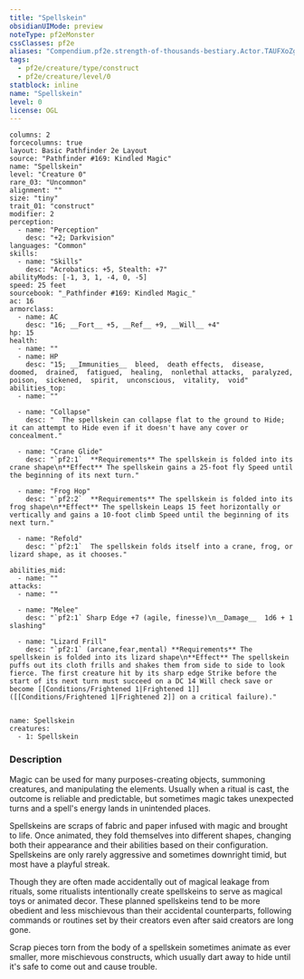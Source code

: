 ```yaml
---
title: "Spellskein"
obsidianUIMode: preview
noteType: pf2eMonster
cssClasses: pf2e
aliases: "Compendium.pf2e.strength-of-thousands-bestiary.Actor.TAUFXoZgSrZwQsor" 
tags:
  - pf2e/creature/type/construct
  - pf2e/creature/level/0
statblock: inline
name: "Spellskein"
level: 0
license: OGL
---
```


```statblock
columns: 2
forcecolumns: true
layout: Basic Pathfinder 2e Layout
source: "Pathfinder #169: Kindled Magic"
name: "Spellskein"
level: "Creature 0"
rare_03: "Uncommon"
alignment: ""
size: "tiny"
trait_01: "construct"
modifier: 2
perception:
  - name: "Perception"
    desc: "+2; Darkvision"
languages: "Common"
skills:
  - name: "Skills"
    desc: "Acrobatics: +5, Stealth: +7"
abilityMods: [-1, 3, 1, -4, 0, -5]
speed: 25 feet
sourcebook: "_Pathfinder #169: Kindled Magic_"
ac: 16
armorclass:
  - name: AC
    desc: "16; __Fort__ +5, __Ref__ +9, __Will__ +4"
hp: 15
health:
  - name: ""
  - name: HP
    desc: "15; __Immunities__  bleed,  death effects,  disease,  doomed,  drained,  fatigued,  healing,  nonlethal attacks,  paralyzed,  poison,  sickened,  spirit,  unconscious,  vitality,  void"
abilities_top:
  - name: ""

  - name: "Collapse"
    desc: "  The spellskein can collapse flat to the ground to Hide; it can attempt to Hide even if it doesn't have any cover or concealment."

  - name: "Crane Glide"
    desc: "`pf2:1`  **Requirements** The spellskein is folded into its crane shape\n**Effect** The spellskein gains a 25-foot fly Speed until the beginning of its next turn."

  - name: "Frog Hop"
    desc: "`pf2:2`  **Requirements** The spellskein is folded into its frog shape\n**Effect** The spellskein Leaps 15 feet horizontally or vertically and gains a 10-foot climb Speed until the beginning of its next turn."

  - name: "Refold"
    desc: "`pf2:1`  The spellskein folds itself into a crane, frog, or lizard shape, as it chooses."

abilities_mid:
  - name: ""
attacks:
  - name: ""

  - name: "Melee"
    desc: "`pf2:1` Sharp Edge +7 (agile, finesse)\n__Damage__  1d6 + 1 slashing"

  - name: "Lizard Frill"
    desc: "`pf2:1` (arcane,fear,mental) **Requirements** The spellskein is folded into its lizard shape\n**Effect** The spellskein puffs out its cloth frills and shakes them from side to side to look fierce. The first creature hit by its sharp edge Strike before the start of its next turn must succeed on a DC 14 Will check save or become [[Conditions/Frightened 1|Frightened 1]] ([[Conditions/Frightened 1|Frightened 2]] on a critical failure)."
 
```

```encounter-table
name: Spellskein
creatures:
  - 1: Spellskein
```


### Description
Magic can be used for many purposes-creating objects, summoning creatures, and manipulating the elements. Usually when a ritual is cast, the outcome is reliable and predictable, but sometimes magic takes unexpected turns and a spell's energy lands in unintended places.

Spellskeins are scraps of fabric and paper infused with magic and brought to life. Once animated, they fold themselves into different shapes, changing both their appearance and their abilities based on their configuration. Spellskeins are only rarely aggressive and sometimes downright timid, but most have a playful streak.

Though they are often made accidentally out of magical leakage from rituals, some ritualists intentionally create spellskeins to serve as magical toys or animated decor. These planned spellskeins tend to be more obedient and less mischievous than their accidental counterparts, following commands or routines set by their creators even after said creators are long gone.

Scrap pieces torn from the body of a spellskein sometimes animate as ever smaller, more mischievous constructs, which usually dart away to hide until it's safe to come out and cause trouble.
